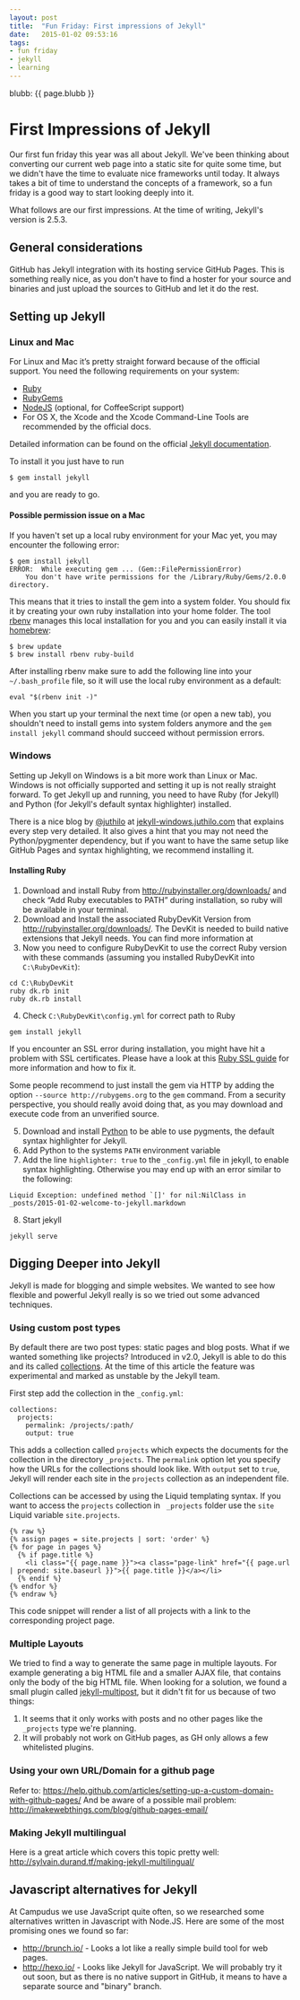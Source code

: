 ```yaml
---
layout: post
title:  "Fun Friday: First impressions of Jekyll"
date:   2015-01-02 09:53:16
tags:
- fun friday
- jekyll
- learning
---
```


blubb: {{ page.blubb }}

# First Impressions of Jekyll

Our first fun friday this year was all about Jekyll. We've been thinking about converting our current web page into a static site for quite some time, but we didn't have the time to evaluate nice frameworks until today. It always takes a bit of time to understand the concepts of a framework, so a fun friday is a good way to start looking deeply into it.

What follows are our first impressions. At the time of writing, Jekyll's version is 2.5.3.

## General considerations

GitHub has Jekyll integration with its hosting service GitHub Pages. This is something really nice, as you don't have to find a hoster for your source and binaries and just upload the sources to GitHub and let it do the rest.

## Setting up Jekyll

### Linux and Mac

For Linux and Mac it’s pretty straight forward because of the official support. You need the following requirements on your system:

- [Ruby](http://www.ruby-lang.org/en/downloads/)
- [RubyGems](http://rubygems.org/pages/download)
- [NodeJS](http://nodejs.org/) (optional, for CoffeeScript support)
- For OS X, the Xcode and the Xcode Command-Line Tools are recommended by the official docs.

Detailed information can be found on the official [Jekyll documentation](http://jekyllrb.com/docs/installation/).

To install it you just have to run

```
$ gem install jekyll
```

and you are ready to go.

#### Possible permission issue on a Mac

If you haven't set up a local ruby environment for your Mac yet, you may encounter the following error:


```
$ gem install jekyll
ERROR:  While executing gem ... (Gem::FilePermissionError)
    You don't have write permissions for the /Library/Ruby/Gems/2.0.0 directory.
```

This means that it tries to install the gem into a system folder. You should fix it by creating your own ruby installation into your home folder. The tool [rbenv](https://github.com/sstephenson/rbenv) manages this local installation for you and you can easily install it via [homebrew](http://brew.sh/):

```
$ brew update
$ brew install rbenv ruby-build
```

After installing rbenv make sure to add the following line into your `~/.bash_profile` file, so it will use the local ruby environment as a default:

```
eval "$(rbenv init -)"
```

When you start up your terminal the next time (or open a new tab), you shouldn't need to install gems into system folders anymore and the `gem install jekyll` command should succeed without permission errors.

### Windows

Setting up Jekyll on Windows is a bit more work than Linux or Mac. Windows is not officially supported and setting it up is not really straight forward. To get Jekyll up and running, you need to have Ruby (for Jekyll) and Python (for Jekyll's default syntax highlighter) installed.

There is a nice blog by [@juthilo](https://twitter.com/juthilo) at [jekyll-windows.juthilo.com](http://jekyll-windows.juthilo.com/) that explains every step very detailed. It also gives a hint that you may not need the Python/pygmenter dependency, but if you want to have the same setup like GitHub Pages and syntax highlighting, we recommend installing it.

#### Installing Ruby

1. Download and install Ruby from http://rubyinstaller.org/downloads/ and check “Add Ruby executables to PATH” during installation, so ruby will be available in your terminal.
2. Download and Install the associated RubyDevKit Version from http://rubyinstaller.org/downloads/. The DevKit is needed to build native extensions that Jekyll needs. You can find more information at
3. Now you need to configure RubyDevKit to use the correct Ruby version with these commands (assuming you installed RubyDevKit into `C:\RubyDevKit`):

```
cd C:\RubyDevKit
ruby dk.rb init
ruby dk.rb install
```

4. Check `C:\RubyDevKit\config.yml` for correct path to Ruby

```
gem install jekyll
```


If you encounter an SSL error during installation, you might have hit a problem with SSL certificates. Please have a look at this [Ruby SSL guide](https://gist.github.com/luislavena/f064211759ee0f806c88) for more information and how to fix it.

Some people recommend to just install the gem via HTTP by adding the option `--source http://rubygems.org` to the `gem` command. From a security perspective, you should really avoid doing that, as you may download and execute code from an unverified source.

5. Download and install [Python](https://www.python.org/downloads/) to be able to use pygments, the default syntax highlighter for Jekyll.
6. Add Python to the systems `PATH` environment variable
7. Add the line `highlighter: true` to the `_config.yml` file in jekyll, to enable syntax highlighting. Otherwise you may end up with an error similar to the following:
```
Liquid Exception: undefined method `[]' for nil:NilClass in _posts/2015-01-02-welcome-to-jekyll.markdown
```
8. Start jekyll
```
jekyll serve
```


## Digging Deeper into Jekyll

Jekyll is made for blogging and simple websites. We wanted to see how flexible and powerful Jekyll really is so we tried out some advanced techniques.

### Using custom post types

By default there are two post types: static pages and blog posts. What if we wanted something like projects?
Introduced in v2.0, Jekyll is able to do this and its called [collections](http://jekyllrb.com/docs/collections/). At the time of this article the feature was experimental and marked as unstable by the Jekyll team.


First step add the collection in the `_config.yml`:

```
collections:
  projects:
    permalink: /projects/:path/
    output: true
```

This adds a collection called `projects` which expects the documents for the collection in the directory `_projects`. The `permalink` option let you specify how the URLs for the collections should look like. With `output` set to `true`, Jekyll will render each site in the `projects` collection as an independent file.

Collections can be accessed by using the Liquid templating syntax. If you want to access the `projects` collection in ` _projects` folder use the `site` Liquid variable `site.projects`.

```
{% raw %}
{% assign pages = site.projects | sort: 'order' %}
{% for page in pages %}
  {% if page.title %}
    <li class="{{ page.name }}"><a class="page-link" href="{{ page.url | prepend: site.baseurl }}">{{ page.title }}</a></li>
  {% endif %}
{% endfor %}
{% endraw %}
```

This code snippet will render a list of all projects with a link to the corresponding project page.

### Multiple Layouts

We tried to find a way to generate the same page in multiple layouts. For example generating a big HTML file and a smaller AJAX file, that contains only the body of the big HTML file. When looking for a solution, we found a small plugin called [jekyll-multipost](https://github.com/saclark/jekyll-multipost), but it didn't fit for us because of two things:

1. It seems that it only works with posts and no other pages like the `_projects` type we're planning.
2. It will probably not work on GitHub pages, as GH only allows a few whitelisted plugins.


### Using your own URL/Domain for a github page

Refer to: https://help.github.com/articles/setting-up-a-custom-domain-with-github-pages/
And be aware of a possible mail problem: http://imakewebthings.com/blog/github-pages-email/

### Making Jekyll multilingual

Here is a great article which covers this topic pretty well:
http://sylvain.durand.tf/making-jekyll-multilingual/

## Javascript alternatives for Jekyll

At Campudus we use JavaScript quite often, so we researched some alternatives written in Javascript with Node.JS. Here are some of the most promising ones we found so far:
- http://brunch.io/ - Looks a lot like a really simple build tool for web pages.
- http://hexo.io/ - Looks like Jekyll for JavaScript. We will probably try it out soon, but as there is no native support in GitHub, it means to have a separate source and "binary" branch.
